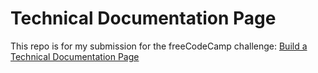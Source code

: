# Technical Documentation Page
This repo is for my submission for the freeCodeCamp challenge: [Build a Technical Documentation Page](https://learn.freecodecamp.org/responsive-web-design/responsive-web-design-projects/build-a-technical-documentation-page)